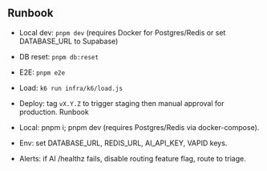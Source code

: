 ## Runbook

- Local dev: `pnpm dev` (requires Docker for Postgres/Redis or set DATABASE_URL to Supabase)
- DB reset: `pnpm db:reset`
- E2E: `pnpm e2e`
- Load: `k6 run infra/k6/load.js`
- Deploy: tag `vX.Y.Z` to trigger staging then manual approval for production.
Runbook

- Local: pnpm i; pnpm dev (requires Postgres/Redis via docker-compose).
- Env: set DATABASE_URL, REDIS_URL, AI_API_KEY, VAPID keys.
- Alerts: if AI /healthz fails, disable routing feature flag, route to triage.


